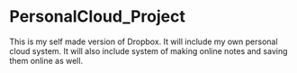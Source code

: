 # PersonalCloud_Project

This is my self made version of Dropbox. It will include my own personal cloud system. 
It will also include system of making online notes and saving them online as well.

